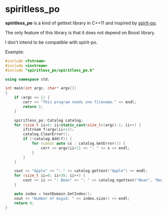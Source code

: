 # spiritless_po

**spiritless_po** is a kind of gettext library in C++11 and inspired by [spirit-po](https://github.com/cbeck88/spirit-po).

The only feature of this library is that it does not depend on Boost library.

I don't intend to be compatible with spirit-po.

Example:
```c++
#include <fstream>
#include <iostream>
#include "spiritless_po/spiritless_po.h"

using namespace std;

int main(int argc, char* argv[])
{
    if (argc <= 1) {
        cerr << "This program needs one filename." << endl;
        return 1;
    }

    spiritless_po::Catalog catalog;
    for (size_t ii=0; ii<static_cast<size_t>(argc)-1; ii++) {
        ifstream f(argv[ii+1]);
        catalog.ClearError();
        if (!catalog.Add(f)) {
            for (const auto &s : catalog.GetError()) {
                cerr << argv[ii+1] << ": " << s << endl;
            }
        }
    }

    cout << "Apple" << ": " << catalog.gettext("Apple") << endl;
    for (size_t ii=0; ii<30; ii++) {
        cout << ii << ": Bean" << ": " << catalog.ngettext("Bean", "Beans", ii) << endl;
    }

    auto index = textDomain.GetIndex();
    cout << "Number of msgid: " << index.size() << endl;
    return 0;
}
```
